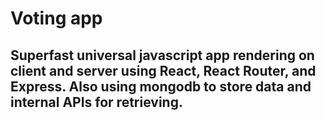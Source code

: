 Voting app
=====

## Superfast universal javascript app rendering on client and server using React, React Router, and Express. Also using mongodb to store data and internal APIs for retrieving.
